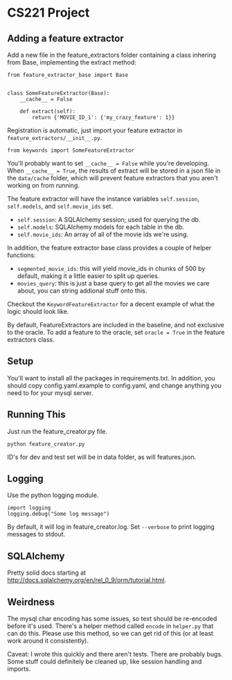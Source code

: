 CS221 Project
=============

Adding a feature extractor
--------------------------

Add a new file in the feature_extractors folder containing a class inhering
from Base, implementing the extract method:


    from feature_extractor_base import Base


    class SomeFeatureExtractor(Base):
        __cache__ = False

        def extract(self):
            return {'MOVIE_ID_1': {'my_crazy_feature': 1}}


Registration is automatic, just import your feature extractor in
`feature_extractors/__init__.py`.

    from keywords import SomeFeatureExtractor

You'll probably want to set `__cache__ = False` while you're developing.  When
`__cache__ = True`, the results of extract will be stored in a json file in
the `data/cache` folder, which will prevent feature extractors that you
aren't working on from running.

The feature extractor will have the instance variables `self.session`,
`self.models`, and `self.movie_ids` set.

- `self.session`: A SQLAlchemy session; used for querying the db.
- `self.models`: SQLAlchemy models for each table in the db.
- `self.movie_ids`: An array of all of the movie ids we're using.

In addition, the feature extractor base class provides a couple of helper
functions:

- `segmented_movie_ids`: this will yield movie_ids in chunks of 500 by default,
  making it a little easier to split up queries.
- `movies_query`: this is just a base query to get all the movies we care about,
  you can string addional stuff onto this.

Checkout the `KeywordFeatureExtractor` for a decent example of what the logic
should look like.

By default, FeatureExtractors are included in the baseline, and not exclusive
to the oracle.  To add a feature to the oracle, set `oracle = True` in the
feature extractors class.

Setup
-----

You'll want to install all the packages in requirements.txt.  In addition,
you should copy config.yaml.example to config.yaml, and change anything
you need to for your mysql server.


Running This
------------

Just run the feature_creator.py file.

    python feature_creator.py

ID's for dev and test set will be in data folder, as will features.json.


Logging
-------

Use the python logging module.

    import logging
    logging.debug("Some log message")

By default, it will log in feature_creator.log.  Set `--verbose` to print
logging messages to stdout.


SQLAlchemy
----------

Pretty solid docs starting at http://docs.sqlalchemy.org/en/rel_0_9/orm/tutorial.html.


Weirdness
---------

The mysql char encoding has some issues, so text should be re-encoded before
it's used.  There's a helper method called `encode` in `helper.py` that can
do this.  Please use this method, so we can get rid of this
(or at least work around it consistently).

Caveat: I wrote this quickly and there aren't tests.  There are probably bugs.
Some stuff could definitely be cleaned up, like session handling and imports.